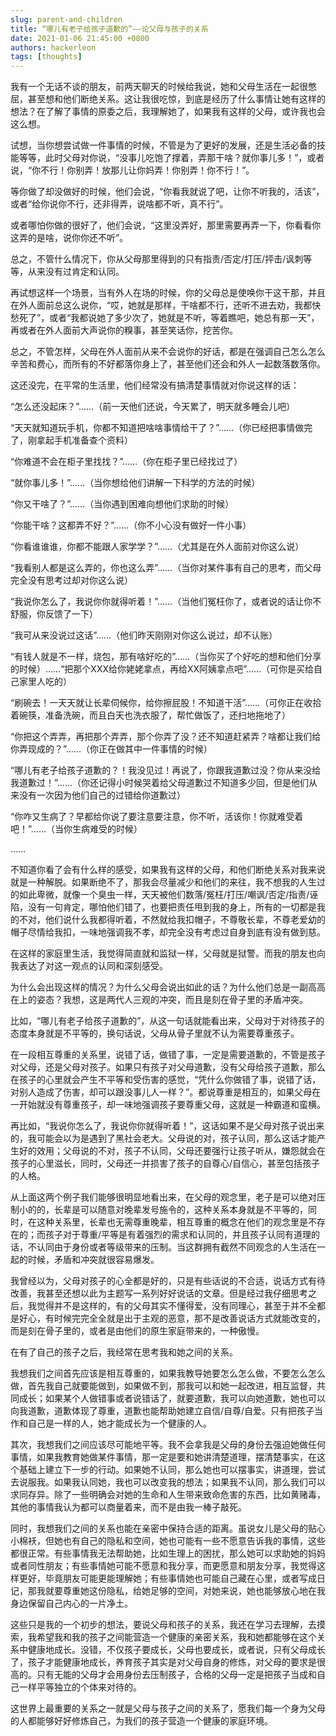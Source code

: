 ```yaml
---
slug: parent-and-children
title: “哪儿有老子给孩子道歉的”——论父母与孩子的关系
date: 2021-01-06 21:45:00 +0800
authors: hackerleon
tags: [thoughts]
---
```


我有一个无话不谈的朋友，前两天聊天的时候给我说，她和父母生活在一起很憋屈，甚至想和他们断绝关系。这让我很吃惊，到底是经历了什么事情让她有这样的想法？在了解了事情的原委之后，我理解她了，如果我有这样的父母，或许我也会这么想。

<!--truncate-->

试想，当你想尝试做一件事情的时候，不管是为了更好的发展，还是生活必备的技能等等，此时父母对你说，“没事儿吃饱了撑着，弄那干啥？就你事儿多！”，或者说，“你不行！你别弄！放那儿让你妈弄！你别弄！你不行！”。

等你做了却没做好的时候，他们会说，“你看我就说了吧，让你不听我的，活该”，或者“给你说你不行，还非得弄，说啥都不听，真不行”。

或者哪怕你做的很好了，他们会说，“这里没弄好，那里需要再弄一下，你看看你这弄的是啥，说你你还不听”。

总之，不管什么情况下，你从父母那里得到的只有指责/否定/打压/抨击/讽刺等等，从来没有过肯定和认同。

再试想这样一个场景，当有外人在场的时候，你的父母总是使唤你干这干那，并且在外人面前总这么说你，“哎，她就是那样，干啥都不行，还听不进去劝，我都快愁死了”，或者“我都说她了多少次了，她就是不听，等着瞧吧，她总有那一天”，再或者在外人面前大声说你的糗事，甚至笑话你，挖苦你。

总之，不管怎样，父母在外人面前从来不会说你的好话，都是在强调自己怎么怎么辛苦和费心，而所有的不好都落你身上了，甚至他们还会和外人一起数落数落你。

这还没完，在平常的生活里，他们经常没有搞清楚事情就对你说这样的话：

“怎么还没起床？”……（前一天他们还说，今天累了，明天就多睡会儿吧）

“天天就知道玩手机，你都不知道把啥啥事情给干了？”……（你已经把事情做完了，刚拿起手机准备查个资料）

“你难道不会在柜子里找找？”……（你在柜子里已经找过了）

“就你事儿多！”……（当你想给他们讲解一下科学的方法的时候）

“你又干啥了？”……（当你遇到困难向想他们求助的时候）

“你能干啥？这都弄不好？”……（你不小心没有做好一件小事）

“你看谁谁谁，你都不能跟人家学学？”……（尤其是在外人面前对你这么说）

“我看别人都是这么弄的，你也这么弄”……（当你对某件事有自己的思考，而父母完全没有思考过却对你这么说）

“我说你怎么了，我说你你就得听着！”……（当他们冤枉你了，或者说的话让你不舒服，你反馈了一下）

“我可从来没说过这话”……（他们昨天刚刚对你这么说过，却不认账）

“有钱人就是不一样，烧包，那有啥好吃的”……（当你买了个好吃的想和他们分享的时候）……“把那个XXX给你姥姥拿点，再给XX阿姨拿点吧”……（可你是买给自己家里人吃的）

“刷碗去！一天天就让长辈伺候你，给你擦屁股！不知道干活”……（可你正在收拾着碗筷，准备洗碗，而且白天也洗衣服了，帮忙做饭了，还扫地拖地了）

“你把这个弄弄，再把那个弄弄，那个你弄了没？还不知道赶紧弄？啥都让我们给你弄现成的？”……（你正在做其中一件事情的时候）

“哪儿有老子给孩子道歉的？！我没见过！再说了，你跟我道歉过没？你从来没给我道歉过！”……（你还记得小时候哭着给父母道歉过不知道多少回，但是他们从来没有一次因为他们自己的过错给你道歉过）

“你咋又生病了？早都给你说了要注意要注意，你不听，活该你！你就难受着吧！”……（当你生病难受的时候）

……

不知道你看了会有什么样的感受，如果我有这样的父母，和他们断绝关系对我来说就是一种解脱。如果断绝不了，那我会尽量减少和他们的来往，我不想我的人生过的如此卑微，就像一个臭虫一样，天天被他们数落/冤枉/打压/嘲讽/否定/指责/诬陷，没有一句肯定，哪怕他们错了，也要把责任甩到我的身上，所有的一切都是我的不对，他们说什么我都得听着，不然就给我扣帽子，不尊敬长辈，不尊老爱幼的帽子尽情给我扣，一味地强调我不孝，却完全没有考虑过自身到底有没有做到慈。

在这样的家庭里生活，我觉得简直就和监狱一样，父母就是狱警。而我的朋友也向我表达了对这一观点的认同和深刻感受。

为什么会出现这样的情况？为什么父母会说出如此的话？为什么他们总是一副高高在上的姿态？我想，这是两代人三观的冲突，而且是刻在骨子里的矛盾冲突。

比如，“哪儿有老子给孩子道歉的”，从这一句话就能看出来，父母对于对待孩子的态度本身就是不平等的，换句话说，父母从骨子里就不认为需要尊重孩子。

在一段相互尊重的关系里，说错了话，做错了事，一定是需要道歉的，不管是孩子对父母，还是父母对孩子。如果只有孩子对父母道歉，没有父母给孩子道歉，那么在孩子的心里就会产生不平等和受伤害的感觉，“凭什么你做错了事，说错了话，对别人造成了伤害，却可以跟没事儿人一样？”。都说尊重是相互的，如果父母在一开始就没有尊重孩子，却一味地强调孩子要尊重父母，这就是一种霸道和蛮横。

再比如，“我说你怎么了，我说你你就得听着！”，这话如果不是父母对孩子说出来的，我可能会以为是遇到了黑社会老大。父母说的对，孩子认同，那么这话才能产生好的效用；父母说的不对，孩子不认同，父母还要强行让孩子听从，嫌怨就会在孩子的心里滋长，同时，父母还一并损害了孩子的自尊心/自信心，甚至包括孩子的人格。

从上面这两个例子我们能够很明显地看出来，在父母的观念里，老子是可以绝对压制小的的，长辈是可以随意对晚辈发号施令的，这种关系本身就是不平等的，同时，在这种关系里，长辈也无需尊重晚辈，相互尊重的概念在他们的观念里是不存在的；而孩子对于尊重/平等是有着强烈的需求和认同的，并且孩子认同有道理的话，不认同由于身份或者等级带来的压制。当这群拥有截然不同观念的人生活在一起的时候，矛盾和冲突就很容易爆发。

我曾经以为，父母对孩子的心全都是好的，只是有些话说的不合适，说话方式有待改善，我甚至还想以此为主题写一系列好好说话的文章。但是经过我仔细思考之后，我觉得并不是这样的，有的父母其实不懂得爱，没有同理心，甚至于并不全都是好心，有时候完完全全就是出于主观的恶意，那不是改善说话方式就能改变的，而是刻在骨子里的，或者是由他们的原生家庭带来的，一种傲慢。

在有了自己的孩子之后，我经常在思考我和她之间的关系。

我想我们之间首先应该是相互尊重的，如果我教导她要怎么怎么做，不要怎么怎么做，首先我自己就要能做到，如果做不到，那我可以和她一起改进，相互监督，共同成长；如果某个人做错事或者说错话了，就要道歉，我可以向她道歉，她也可以向我道歉，道歉体现了尊重，道歉也能帮助她建立自信/自尊/自爱。只有把孩子当作和自己是一样的人，她才能成长为一个健康的人。

其次，我想我们之间应该尽可能地平等。我不会拿我是父母的身份去强迫她做任何事情，如果我教育她做某件事情，那一定是要和她讲清楚道理，摆清楚事实，在这个基础上建立下一步的行动。如果她不认同，那么她也可以摆事实，讲道理，尝试去说服我。如果我认同她，我也可以改变我的想法；如果我不认同，那么我们可以求同存异。除了一些明确会对她的生命和人生带来致命危害的东西，比如黄赌毒，其他的事情我认为都可以商量着来，而不是由我一棒子敲死。

同时，我想我们之间的关系也能在亲密中保持合适的距离。虽说女儿是父母的贴心小棉袄，但她也有自己的隐私和空间，她也可能有一些不愿意告诉我的事情，这些都很正常。有些事情我无法帮助她，比如生理上的困扰，那么她可以求助她的妈妈或者同性朋友；有些事情她可能不愿意和我分享，而更愿意和朋友分享，我觉得这样更好，毕竟朋友可能更能理解她；有些事情她也可能自己藏在心里，或者写成日记，那我就要尊重她这份隐私，给她足够的空间，对她来说，她也能够放心地在我身边保留自己内心的一片净土。

这些只是我的一个初步的想法，要说父母和孩子的关系，我还在学习去理解，去摸索，我希望我和我的孩子之间能营造一个健康的亲密关系，我和她都能够在这个关系中健康地成长。没错，不仅孩子要成长，父母也要成长，或者说，只有父母成长了，孩子才能健康地成长，养育孩子其实是对父母自身的修炼，对父母的要求是很高的。只有无能的父母才会用身份去压制孩子，合格的父母一定是把孩子当成和自己一样平等独立的个体来对待的。

这世界上最重要的关系之一就是父母与孩子之间的关系了，愿我们每一个身为父母的人都能够好好修炼自己，为我们的孩子营造一个健康的家庭环境。
